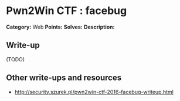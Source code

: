 # Pwn2Win CTF : facebug

**Category:** Web
**Points:** 
**Solves:** 
**Description:**



## Write-up

(TODO)

## Other write-ups and resources

* http://security.szurek.pl/pwn2win-ctf-2016-facebug-writeup.html
